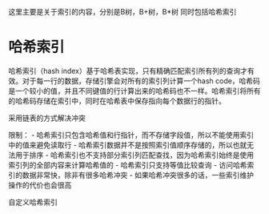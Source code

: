这里主要是关于索引的内容，分别是B树，B+树，B*树
同时包括哈希索引
















# 哈希索引
哈希索引（hash index）基于哈希表实现，只有精确匹配索引所有列的查询才有效。对于每一行的数据，存储引擎会对所有的索引列计算一个hash code，哈希码是一个较小的值，并且不同键值的行计算出来的哈希码也不一样。哈希索引将所有的哈希码存储在索引中，同时在哈希表中保存指向每个数据行的指针。

采用链表的方式解决冲突

限制：
	- 哈希索引只包含哈希值和行指针，而不存储字段值，所以不能使用索引中的值来避免读取行
	- 哈希索引数据并不是按照索引值顺序存储的，所以也就无法用于排序
	- 哈希索引也不支持部分索引列匹配查找，因为哈希索引始终是使用索引列的全部内容来计算哈希值的
	- 哈希索引只支持等值比较查询
	- 访问哈希索引的数据非常快，除非有很多哈希冲突
	- 如果哈希冲突很多的话，一些索引维护操作的代价也会很高
	
自定义哈希索引
	